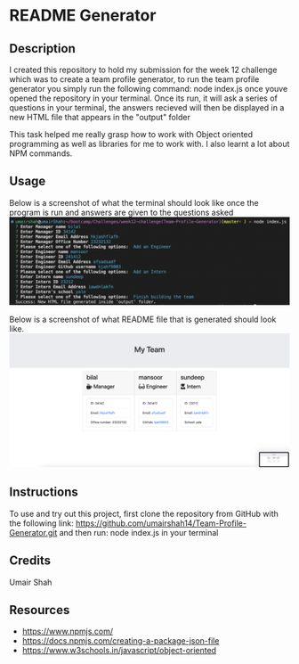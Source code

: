 # README Generator

## Description
I created this repository to hold my submission for the week 12 challenge which was to create a team profile generator, to run the team profile generator you simply run the following command: node index.js once youve opened the repository in your terminal. Once its run, it will ask a series of questions in your terminal, the answers recieved will then be displayed in a new HTML file that appears in the "output" folder

This task helped me really grasp how to work with Object oriented programming as well as libraries for me to work with. I also learnt a lot about NPM commands.

## Usage

Below is a screenshot of what the terminal should look like once the program is run and answers are given to the questions asked
![screenshot of the project](./assets/images/Screenshot%202023-03-01%20at%2002.36.32.png)

Below is a screenshot of what README file that is generated should look like.
![screenshot of the project](./assets/images/Screenshot%202023-03-01%20at%2002.36.03.png)


## Instructions

To use and try out this project, first clone the repository from GitHub with the following link: https://github.com/umairshah14/Team-Profile-Generator.git and then run: node index.js in your terminal

## Credits

Umair Shah

## Resources

- https://www.npmjs.com/
- https://docs.npmjs.com/creating-a-package-json-file
- https://www.w3schools.in/javascript/object-oriented